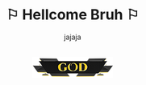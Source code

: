 <div align="center">
  <h1>⚐︎ Hellcome Bruh ⚐︎</h1>
  <p align="center">jajaja</p>
  <br />
<img src="/assets/god.png" alt="god">
</div>

